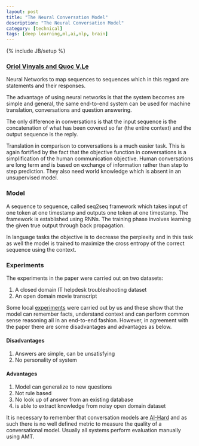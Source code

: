 ```yaml
---
layout: post
title: "The Neural Conversation Model"
description: "The Neural Conversation Model"
category: [technical]
tags: [deep learning,ml,ai,nlp, brain]
---
```

{% include JB/setup %}


### [Oriol Vinyals and Quoc V.Le](http://arxiv.org/abs/1506.05869v3)



Neural Networks to map sequences to sequences which in this regard are statements and their responses.The advantage of using neural networks is that the system becomes are simple and general, the same end-to-end system can be used for machine translation, conversations and question answering. The only difference in conversations is that the input sequence is the concatenation of what has been covered so far (the entire context) and the output sequence is the reply.Translation in comparison to conversations is a much easier task. This is again fortified by the fact that the objective function in conversations is a simplification of the human communication objective. Human conversations are long term and is based on exchange of information rather than step to step prediction. They also need world knowledge which is absent in an unsupervised model.### Model A sequence to sequence, called seq2seq framework which takes input of one token at one timestamp and outputs one token at one timestamp. The framework is established using RNNs. The training phase involves learning the given true output through back propagation.  In language tasks the objective is to decrease the perplexity and in this task as well the model is trained to maximize the cross entropy of the correct sequence using the context. ### Experiments The experiments in the paper were carried out on two datasets: 1. A closed domain IT helpdesk troubleshooting dataset2. An open domain movie transcriptSome local [experiments](http://sidgan.me/technical/2016/05/01/Capstone) were carried out by us and these show that the model can remember facts, understand context and can perform common sense reasoning all in an end-to-end fashion. However, in agreement with the paper there are some disadvantages and advantages as below. #### Disadvantages1. Answers are simple, can be unsatisfying2. No personality of system#### Advantages 1. Model can generalize to new questions2. Not rule based3. No look up of answer from an existing database4. is able to extract knowledge from noisy open domain datasetIt is necessary to remember that conversation models are [AI-Hard](http://sidgan.me/technical/2016/01/09/Image-Captioning-as-AI-Hard) and as such there is no well defined metric to measure the quality of a conversational model. Usually all systems perform evaluation manually using AMT. 